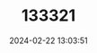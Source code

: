 ---
title: "133321"
category: "Cyphastrea ocellina"
draft: false
date: 2024-02-22 13:03:51
languages:
  English: ["Ocellated Brain Coral"]
---